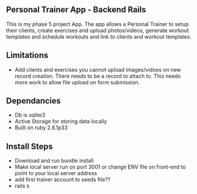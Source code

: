 ## Personal Trainer App - Backend Rails
This is my phase 5 project App. The app allows a Personal Trainer to setup their clients, create exercises and upload photos/videos, generate workout templates and schedule workouts and link to clients and workout templates. 

## Limitations
- Add clients and exercises you cannot upload images/vidoes on new record creation. There needs to be a record to attach to. This needs more work to allow file upload on form submission.  

## Dependancies
- Db is sqlite3
- Active Storage for storing data locally
- Built on ruby 2.6.1p33

## Install Steps
- Download and run bundle install
- Make local server run on port 3001 or change ENV file on front-end to point to your local server address
- add first trainer account to seeds file??
- rails s



